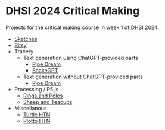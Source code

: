 # DHSI 2024 Critical Making

Projects for the critical making course in week 1 of DHSI 2024.

* [Sketches](./sketches.html)
* [Bitsy](./bitsy.html)
* Tracery
    * Text generation using ChatGPT-provided parts
        * [Pipe Dream](./chatgpt-pipe-dream.html)
        * [ShakeGPT](./chatgpt-shakespeare-tracery.html)
    * Text generation without ChatGPT-provided parts
        * [Pipe Dream](./pipe-dream.html)
* Processing / P5.js
    * [Rings and Poles](./sketchbook/1/)
    * [Sheep and Teacups](./sketchbook/2/)
* Miscellanous
    * [Turtle HTN](./ursa/packages/turtle.md)
    * [Plotto HTN](./ursa/packages/plot.md)

